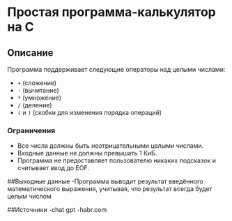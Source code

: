 # Простая программа-калькулятор на C

## Описание

Программа поддерживает следующие операторы над целыми числами:
- `+` (сложение)
- `-` (вычитание)
- `*` (умножение)
- `/` (деление)
- `(` и `)` (скобки для изменения порядка операций)

### Ограничения
- Все числа должны быть неотрицательными целыми числами.
- Входные данные не должны превышать 1 КиБ.
- Программа не предоставляет пользователю никаких подсказок и считывает ввод до EOF.

##Выходные данные
-Программа выводит результат введённого математического выражения, учитывая, что результат всегда будет целым числом

##Источники
-chat gpt
-habr.com
